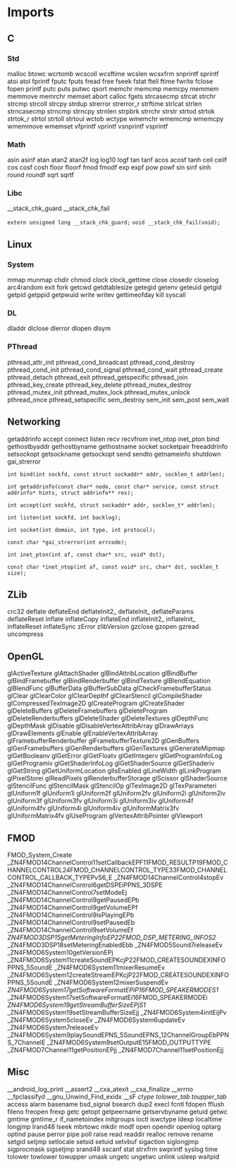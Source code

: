 # Imports

## C

### Std

malloc
btowc
wcrtomb
wcscoll
wcsftime
wcslen
wcsxfrm
snprintf
sprintf
atoi
atol
fprintf
fputc
fputs
fread
free
fseek
fstat
ftell
ftime
fwrite
fclose
fopen
printf
putc
puts
putwc
qsort
memchr
memcmp
memcpy
memmem
memmove
memrchr
memset
abort
calloc
fgets
strcasecmp
strcat
strchr
strcmp
strcoll
strcpy
strdup
strerror
strerror_r
strftime
strlcat
strlen
strncasecmp
strncmp
strncpy
strnlen
strpbrk
strrchr
strstr
strtod
strtok
strtok_r
strtol
strtoll
strtoul
wctob
wctype
wmemchr
wmemcmp
wmemcpy
wmemmove
wmemset
vfprintf
vprintf
vsnprintf
vsprintf

### Math

asin
asinf
atan
atan2
atan2f
log
log10
logf
tan
tanf
acos
acosf
tanh
ceil
ceilf
cos
cosf
cosh
floor
floorf
fmod
fmodf
exp
expf
pow
powf
sin
sinf
sinh
round
roundf
sqrt
sqrtf

### Libc

__stack_chk_guard
__stack_chk_fail

`extern unsigned long __stack_chk_guard;`
`void __stack_chk_fail(void);`

## Linux

### System

mmap
munmap
chdir
chmod
clock
clock_gettime
close
closedir
closelog
arc4random
exit
fork
getcwd
getdtablesize
getegid
getenv
geteuid
getgid
getpid
getppid
getpwuid
write
writev
gettimeofday
kill
syscall

### DL

dladdr
dlclose
dlerror
dlopen
dlsym

### PThread

pthread_attr_init
pthread_cond_broadcast
pthread_cond_destroy
pthread_cond_init
pthread_cond_signal
pthread_cond_wait
pthread_create
pthread_detach
pthread_exit
pthread_getspecific
pthread_join
pthread_key_create
pthread_key_delete
pthread_mutex_destroy
pthread_mutex_init
pthread_mutex_lock
pthread_mutex_unlock
pthread_once
pthread_setspecific
sem_destroy
sem_init
sem_post
sem_wait

## Networking

getaddrinfo
accept
connect
listen
recv
recvfrom
inet_ntop
inet_pton
bind 
gethostbyaddr
gethostbyname
gethostname
socket
socketpair
freeaddrinfo
setsockopt
getsockname
getsockopt
send
sendto
getnameinfo
shutdown
gai_strerror

`int bind(int sockfd, const struct sockaddr* addr, socklen_t addrlen);`

`int getaddrinfo(const char* node, const char* service, const struct addrinfo* hints, struct addrinfo** res);`

`int accept(int sockfd, struct sockaddr* addr, socklen_t* addrlen);`

`int listen(int sockfd, int backlog);`

`int socket(int domain, int type, int protocol);`

`const char *gai_strerror(int errcode);`

`int inet_pton(int af, const char* src, void* dst);`

`const char *inet_ntop(int af, const void* src, char* dst, socklen_t size);`

## ZLib

crc32
deflate
deflateEnd
deflateInit2_
deflateInit_
deflateParams
deflateReset
inflate
inflateCopy
inflateEnd
inflateInit2_
inflateInit_
inflateReset
inflateSync
zError
zlibVersion
gzclose
gzopen
gzread
uncompress

## OpenGL

glActiveTexture
glAttachShader
glBindAttribLocation
glBindBuffer
glBindFramebuffer
glBindRenderbuffer
glBindTexture
glBlendEquation
glBlendFunc
glBufferData
glBufferSubData
glCheckFramebufferStatus
glClear
glClearColor
glClearDepthf
glClearStencil
glCompileShader
glCompressedTexImage2D
glCreateProgram
glCreateShader
glDeleteBuffers
glDeleteFramebuffers
glDeleteProgram
glDeleteRenderbuffers
glDeleteShader
glDeleteTextures
glDepthFunc
glDepthMask
glDisable
glDisableVertexAttribArray
glDrawArrays
glDrawElements
glEnable
glEnableVertexAttribArray
glFramebufferRenderbuffer
glFramebufferTexture2D
glGenBuffers
glGenFramebuffers
glGenRenderbuffers
glGenTextures
glGenerateMipmap
glGetBooleanv
glGetError
glGetFloatv
glGetIntegerv
glGetProgramInfoLog
glGetProgramiv
glGetShaderInfoLog
glGetShaderSource
glGetShaderiv
glGetString
glGetUniformLocation
glIsEnabled
glLineWidth
glLinkProgram
glPixelStorei
glReadPixels
glRenderbufferStorage
glScissor
glShaderSource
glStencilFunc
glStencilMask
glStencilOp
glTexImage2D
glTexParameteri
glUniform1f
glUniform1i
glUniform2f
glUniform2fv
glUniform2i
glUniform2iv
glUniform3f
glUniform3fv
glUniform3i
glUniform3iv
glUniform4f
glUniform4fv
glUniform4i
glUniform4iv
glUniformMatrix3fv
glUniformMatrix4fv
glUseProgram
glVertexAttribPointer
glViewport

## FMOD

FMOD_System_Create
_ZN4FMOD14ChannelControl11setCallbackEPF11FMOD_RESULTP19FMOD_CHANNELCONTROL24FMOD_CHANNELCONTROL_TYPE33FMOD_CHANNELCONTROL_CALLBACK_TYPEPvS6_E
_ZN4FMOD14ChannelControl4stopEv
_ZN4FMOD14ChannelControl6getDSPEiPPNS_3DSPE
_ZN4FMOD14ChannelControl7setModeEj
_ZN4FMOD14ChannelControl9getPausedEPb
_ZN4FMOD14ChannelControl9getVolumeEPf
_ZN4FMOD14ChannelControl9isPlayingEPb
_ZN4FMOD14ChannelControl9setPausedEb
_ZN4FMOD14ChannelControl9setVolumeEf
_ZN4FMOD3DSP15getMeteringInfoEP22FMOD_DSP_METERING_INFOS2_
_ZN4FMOD3DSP18setMeteringEnabledEbb
_ZN4FMOD5Sound7releaseEv
_ZN4FMOD6System10getVersionEPj
_ZN4FMOD6System11createSoundEPKcjP22FMOD_CREATESOUNDEXINFOPPNS_5SoundE
_ZN4FMOD6System11mixerResumeEv
_ZN4FMOD6System12createStreamEPKcjP22FMOD_CREATESOUNDEXINFOPPNS_5SoundE
_ZN4FMOD6System12mixerSuspendEv
_ZN4FMOD6System17getSoftwareFormatEPiP16FMOD_SPEAKERMODES1_
_ZN4FMOD6System17setSoftwareFormatEi16FMOD_SPEAKERMODEi
_ZN4FMOD6System19getStreamBufferSizeEPjS1_
_ZN4FMOD6System19setStreamBufferSizeEjj
_ZN4FMOD6System4initEijPv
_ZN4FMOD6System5closeEv
_ZN4FMOD6System6updateEv
_ZN4FMOD6System7releaseEv
_ZN4FMOD6System9playSoundEPNS_5SoundEPNS_12ChannelGroupEbPPNS_7ChannelE
_ZN4FMOD6System9setOutputE15FMOD_OUTPUTTYPE
_ZN4FMOD7Channel11getPositionEPjj
_ZN4FMOD7Channel11setPositionEjj

## Misc

__android_log_print
__assert2
__cxa_atexit
__cxa_finalize
__errno
__fpclassifyd
__gnu_Unwind_Find_exidx
__sF
_ctype_
_tolower_tab_
_toupper_tab_
access
alarm
basename
bsd_signal
bsearch
dup2
execl
fcntl
fdopen
fflush
fileno
freopen
frexp
getc
getopt
getpeername
getservbyname
getuid
getwc
gmtime
gmtime_r
if_nametoindex
initgroups
ioctl
iswctype
ldexp
localtime
longjmp
lrand48
lseek
mbrtowc
mkdir
modf
open
opendir
openlog
optarg
optind
pause
perror
pipe
poll
raise
read
readdir
realloc
remove
rename
setgid
setjmp
setlocale
setsid
setuid
setvbuf
sigaction
siglongjmp
sigprocmask
sigsetjmp
srand48
sscanf
stat
strxfrm
swprintf
syslog
time
tolower
towlower
towupper
umask
ungetc
ungetwc
unlink
usleep
waitpid